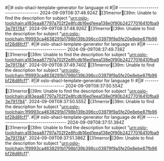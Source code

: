 #||# oslo-shacl-template-generator for language nl
#||# -------------------------------------
2024-09-09T08:37:48.924Z [31merror[39m: Unable to find the description for subject "[urn:oslo-toolchain:a183eaa87797a702f2e8fcdb16ed1eea138e0f90b24277016410fba93e791784](tmp/workspace/report4/doc/applicatieprofiel/cultureel-erfgoed-event/erkendestandaard/2021-04-22/all-cultureel-erfgoed-event-ap.jsonld#L4521)".
2024-09-09T08:37:48.926Z [31merror[39m: Unable to find the description for subject "[urn:oslo-toolchain:1f9993ca4638291b1798b139b396cc03979f9a5fe20e8ebe87fb96bf28d8fcf1](tmp/workspace/report4/doc/applicatieprofiel/cultureel-erfgoed-event/erkendestandaard/2021-04-22/all-cultureel-erfgoed-event-ap.jsonld#L4540)".
#||# oslo-shacl-template-generator for language en
#||# -------------------------------------
2024-09-09T08:37:49.738Z [31merror[39m: Unable to find the description for subject "[urn:oslo-toolchain:a183eaa87797a702f2e8fcdb16ed1eea138e0f90b24277016410fba93e791784](tmp/workspace/report4/doc/applicatieprofiel/cultureel-erfgoed-event/erkendestandaard/2021-04-22/all-cultureel-erfgoed-event-ap.jsonld#L4521)".
2024-09-09T08:37:49.740Z [31merror[39m: Unable to find the description for subject "[urn:oslo-toolchain:1f9993ca4638291b1798b139b396cc03979f9a5fe20e8ebe87fb96bf28d8fcf1](tmp/workspace/report4/doc/applicatieprofiel/cultureel-erfgoed-event/erkendestandaard/2021-04-22/all-cultureel-erfgoed-event-ap.jsonld#L4540)".
#||# oslo-shacl-template-generator for language fr
#||# -------------------------------------
2024-09-09T08:37:50.554Z [31merror[39m: Unable to find the description for subject "[urn:oslo-toolchain:a183eaa87797a702f2e8fcdb16ed1eea138e0f90b24277016410fba93e791784](tmp/workspace/report4/doc/applicatieprofiel/cultureel-erfgoed-event/erkendestandaard/2021-04-22/all-cultureel-erfgoed-event-ap.jsonld#L4521)".
2024-09-09T08:37:50.555Z [31merror[39m: Unable to find the description for subject "[urn:oslo-toolchain:1f9993ca4638291b1798b139b396cc03979f9a5fe20e8ebe87fb96bf28d8fcf1](tmp/workspace/report4/doc/applicatieprofiel/cultureel-erfgoed-event/erkendestandaard/2021-04-22/all-cultureel-erfgoed-event-ap.jsonld#L4540)".
#||# oslo-shacl-template-generator for language de
#||# -------------------------------------
2024-09-09T08:37:51.384Z [31merror[39m: Unable to find the description for subject "[urn:oslo-toolchain:a183eaa87797a702f2e8fcdb16ed1eea138e0f90b24277016410fba93e791784](tmp/workspace/report4/doc/applicatieprofiel/cultureel-erfgoed-event/erkendestandaard/2021-04-22/all-cultureel-erfgoed-event-ap.jsonld#L4521)".
2024-09-09T08:37:51.386Z [31merror[39m: Unable to find the description for subject "[urn:oslo-toolchain:1f9993ca4638291b1798b139b396cc03979f9a5fe20e8ebe87fb96bf28d8fcf1](tmp/workspace/report4/doc/applicatieprofiel/cultureel-erfgoed-event/erkendestandaard/2021-04-22/all-cultureel-erfgoed-event-ap.jsonld#L4540)".
